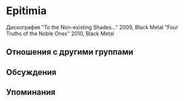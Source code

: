 # Epitimia

Дискография
"To the Non-existing Shades..." 2009, Black Metal
"Four Truths of the Noble Ones" 2010, Black Metal

## Отношения с другими группами


## Обсуждения


## Упоминания

